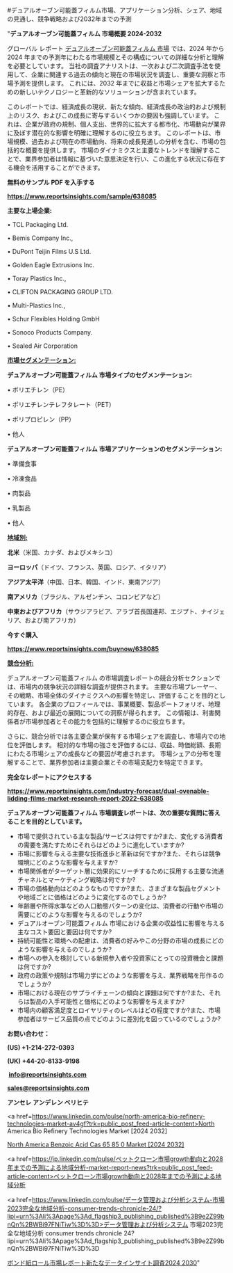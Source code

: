 #デュアルオーブン可能蓋フィルム市場、アプリケーション分析、シェア、地域の見通し、競争戦略および2032年までの予測

"<strong>デュアルオーブン可能蓋フィルム 市場概要 2024-2032</strong>

グローバル レポート <a href=https://www.reportsinsights.com/sample/638085>デュアルオーブン可能蓋フィルム 市場</a> では、2024 年から 2024 年までの予測年にわたる市場規模とその構成についての詳細な分析と理解を必要としています。 当社の調査アナリストは、一次および二次調査手法を使用して、企業に関連する過去の傾向と現在の市場状況を調査し、重要な洞察と市場予測を提供します。 これには、2032 年までに収益と市場シェアを拡大​​するための新しいテクノロジーと革新的なソリューションが含まれています。

このレポートでは、経済成長の現状、新たな傾向、経済成長の政治的および規制上のリスク、およびこの成長に寄与するいくつかの要因も強調しています。 これは、企業が政府の規制、個人支出、世界的に拡大する都市化、市場動向が業界に及ぼす潜在的な影響を明確に理解するのに役立ちます。 このレポートは、市場規模、過去および現在の市場動向、将来の成長見通しの分析を含む、市場の包括的な概要を提供します。 市場のダイナミクスと主要なトレンドを理解することで、業界参加者は情報に基づいた意思決定を行い、この進化する状況に存在する機会を活用することができます。

<strong><b>無料のサンプル PDF を入手する</b></strong>

<a href=https://www.reportsinsights.com/sample/638085><strong><u>https://www.reportsinsights.com/sample/638085</u></strong></a>

<strong>主要な上場企業:</strong>

• TCL Packaging Ltd.

• Bemis Company Inc.,

• DuPont Teijin Films U.S Ltd.

• Golden Eagle Extrusions Inc.

• Toray Plastics Inc.,

• CLIFTON PACKAGING GROUP LTD.

• Multi-Plastics Inc.,

• Schur Flexibles Holding GmbH

• Sonoco Products Company.

• Sealed Air Corporation

<strong><u>市場セグメンテーション</u></strong><strong><u>:</u></strong>

<strong>デュアルオーブン可能蓋フィルム 市場タイプのセグメンテーション:</strong>

• ポリエチレン（PE）

• ポリエチレンテレフタレート（PET）

• ポリプロピレン（PP）

• 他人

<strong>デュアルオーブン可能蓋フィルム 市場アプリケーションのセグメンテーション:</strong>

• 準備食事

• 冷凍食品

• 肉製品

• 乳製品

• 他人

<strong><u>地域別</u></strong><strong><u>:</u></strong>

<strong>北米</strong>（米国、カナダ、およびメキシコ）

<strong>ヨーロッパ</strong>（ドイツ、フランス、英国、ロシア、イタリア）

<strong>アジア太平洋</strong>（中国、日本、韓国、インド、東南アジア）

<strong>南アメリカ</strong>（ブラジル、アルゼンチン、コロンビアなど）

<strong>中東およびアフリカ</strong>（サウジアラビア、アラブ首長国連邦、エジプト、ナイジェリア、および南アフリカ）

<strong>今すぐ購入</strong>

<a href=https://www.reportsinsights.com/buynow/638085><strong><u>https://www.reportsinsights.com/buynow/638085</u></strong></a>

<strong><u>競合分析:</u></strong>

デュアルオーブン可能蓋フィルム の市場調査レポートの競合分析セクションでは、市場内の競争状況の詳細な調査が提供されます。 主要な市場プレーヤー、その戦略、市場全体のダイナミクスへの影響を特定し、評価することを目的としています。 各企業のプロフィールでは、事業概要、製品ポートフォリオ、地理的存在、および最近の展開についての洞察が得られます。 この情報は、利害関係者が市場参加者とその能力を包括的に理解するのに役立ちます。

さらに、競合分析では各主要企業が保有する市場シェアを調査し、市場内での地位を評価します。 相対的な市場の強さを評価するには、収益、時価総額、長期にわたる市場シェアの成長などの要因が考慮されます。 市場シェアの分布を理解することで、業界参加者は主要企業とその市場支配力を特定できます。

<strong>完全なレポートにアクセスする</strong>

<a href=https://www.reportsinsights.com/industry-forecast/dual-ovenable-lidding-films-market-research-report-2022-638085><strong><u><b>https://www.reportsinsights.com/industry-forecast/dual-ovenable-lidding-films-market-research-report-2022-638085</b></u></strong></a>

<strong><b>デュアルオーブン可能蓋フィルム 市場調査レポートは、次の重要な質問に答えることを目的としています。</b></strong>
<ul>
  <li>市場で提供されている主な製品/サービスは何ですか?また、変化する消費者の需要を満たすためにそれらはどのように進化していますか?</li>
  <li>市場に影響を与える主要な技術進歩と革新は何ですか?また、それらは競争環境にどのような影響を与えますか?</li>
  <li>市場関係者がターゲット層に効果的にリーチするために採用する主要な流通チャネルとマーケティング戦略は何ですか?</li>
  <li>市場の価格動向はどのようなものですか?また、さまざまな製品セグメントや地域ごとに価格はどのように変化するのでしょうか?</li>
  <li>年齢層や所得水準などの人口動態パターンの変化は、消費者の行動や市場の需要にどのような影響を与えるのでしょうか?</li>
  <li>デュアルオーブン可能蓋フィルム 市場における企業の収益性に影響を与える主なコスト要因と要因は何ですか?</li>
  <li>持続可能性と環境への配慮は、消費者の好みやこの分野の市場の成長にどのような影響を与えるのでしょうか?</li>
  <li>市場への参入を検討している新規参入者や投資家にとっての投資機会と課題は何ですか?</li>
  <li>政府の政策や規制は市場力学にどのような影響を与え、業界戦略を形作るのでしょうか?</li>
  <li>市場における現在のサプライチェーンの傾向と課題は何ですか?また、それらは製品の入手可能性と価格にどのような影響を与えますか?</li>
  <li>市場内の顧客満足度とロイヤリティのレベルはどの程度ですか?また、市場参加者はサービス品質の点でどのように差別化を図っているのでしょうか?</li>
</ul>
<strong>お問い合わせ：</strong>

<strong>(US) +1-214-272-0393</strong>

<strong>(UK) +44-20-8133-9198</strong>

<strong> </strong><a href=info@reportsinsights.com><strong><u>info@reportsinsights.com</u></strong></a>

<a href=sales@reportsinsights.com><strong><u>sales@reportsinsights.com</u></strong></a>

<strong>アンセレ アンデレン ベリヒテ</strong>

<a href=https://www.linkedin.com/pulse/north-america-bio-refinery-technologies-market-av4gf?trk=public_post_feed-article-content>North America Bio Refinery Technologies Market [2024 2032]</a>

<a href=https://www.linkedin.com/pulse/north-america-benzoic-acid-cas-65-85-0-market-growth-focused-zh52f/>North America Benzoic Acid Cas 65 85 0 Market [2024 2032]</a>

<a href=https://jp.linkedin.com/pulse/ペットクローン市場growth動向と2028年までの予測による地域分析-market-report-news?trk=public_post_feed-article-content>ペットクローン市場growth動向と2028年までの予測による地域分析</a>

<a href=https://www.linkedin.com/pulse/データ管理および分析システム-市場2023完全な地域分析-consumer-trends-chronicle-24/?lipi=urn%3Ali%3Apage%3Ad_flagship3_publishing_published%3B9e2Z99bnQn%2BWBi97FNiTiw%3D%3D>データ管理および分析システム 市場2023完全な地域分析 consumer trends chronicle 24?lipi=urn%3Ali%3Apage%3Ad_flagship3_publishing_published%3B9e2Z99bnQn%2BWBi97FNiTiw%3D%3D</a>

<a href=https://www.linkedin.com/pulse/ボンド紙ロール市場レポート新たなデータインサイト調査2024-2030-community-market-research-emdzf/>ボンド紙ロール市場レポート新たなデータインサイト調査2024 2030</a>"
